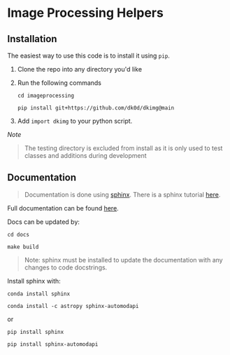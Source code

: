 # Image Processing Helpers

## Installation

The easiest way to use this code is to install it using `pip`.

1. Clone the repo into any directory you'd like
2. Run the following commands

    `cd imageprocessing`

    `pip install git+https://github.com/dk0d/dkimg@main`

3. Add `import dkimg` to your python script.

_Note_

> The testing directory is excluded from install as it is only used
> to test classes and additions during development

## Documentation

> Documentation is done using [sphinx](https://www.sphinx-doc.org/en/master/index.html). There is a sphinx tutorial [here](docs/brandons-sphinx-tutorial.pdf).

Full documentation can be found [here](docs/build/html/index.html).

Docs can be updated by:

```
cd docs

make build
```

> Note: sphinx must be installed to update the documentation with any changes to code docstrings.

Install sphinx with:

`conda install sphinx`

`conda install -c astropy sphinx-automodapi`

or

`pip install sphinx`

`pip install sphinx-automodapi`
